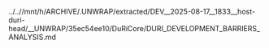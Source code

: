 ../..//mnt/h/ARCHIVE/.UNWRAP/extracted/DEV__2025-08-17__1833__host-duri-head/__UNWRAP/35ec54ee10/DuRiCore/DURI_DEVELOPMENT_BARRIERS_ANALYSIS.md